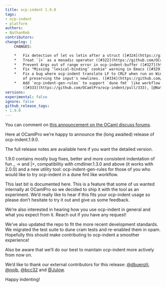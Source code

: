 ```yaml
---
title: ocp-indent 1.9.0
tags:
- ocp-indent
- platform
authors:
- NathanReb
contributors:
changelog: |
    CHANGES:

    *   Fix detection of let vs letin after a struct ([#324](https://github.com/OCamlPro/ocp-indent/pull/324), [@Julow](https://github.com/Julow))
    *   Treat `|>` as a monadic operator ([#322](https://github.com/OCamlPro/ocp-indent/pull/322), [@nberth](https://github.com/nberth))
    *   Prevent Args out of range error in ocp-indent-buffer ([#327](https://github.com/OCamlPro/ocp-indent/pull/327), [@bcc32](https://github.com/bcc32))
    *   Fix "Missing ‘lexical-binding’ cookie" warning in Emacs ([#329](https://github.com/OCamlPro/ocp-indent/pull/329), [@nojb](https://github.com/nojb))
    *   Fix a bug where ocp-indent translate LF to CRLF when run on Windows instead  
        of preserving the input's newlines. ([#334](https://github.com/OCamlPro/ocp-indent/pull/334), [@nojb](https://github.com/nojb))
    *   Add `ocp-indent-gen-rules` to support `dune fmt` like workflow with ocp-indent  
        ([#333](https://github.com/OCamlPro/ocp-indent/pull/333), [@NathanReb](https://github.com/NathanReb))
versions:
experimental: false
ignore: false
github_release_tags:
- 1.9.0
---
```


You can comment on [this announcement on the OCaml discuss forums](https://discuss.ocaml.org/t/ann-ocp-indent-1-9-0/17349).

Here at OCamlPro we’re happy to announce the (long awaited) release of ocp-indent.1.9.0.

The full release notes are available here if you want the detailed version.

1.9.0 contains mostly bug fixes, better and more consistent indentation of fun _ -> and |>, compatibility with cmdliner.1.3.0 and above (it works with 2.0.0) and a new utility tool: ocp-indent-gen-rules for those of you who would like to try ocp-indent in a dune fmt like workflow.

This last bit is documented here. This is a feature that some of us wanted internally at OCamlPro so we decided to ship it with the tool as an experiment. We’d really like to hear if this fits your ocp-indent usage so please don’t hesitate to try it out and give us some feedback.

We’re also interested in hearing how you use ocp-indent in general and what you expect from it. Reach out if you have any request!

We’ve also updated the repo to fit the more recent development standards. We migrated the test suite to dune cram tests and re-enabled them in opam.
Hopefully this should make contributing to ocp-indent a smoother experience!

Also be aware that we’ll do our best to maintain ocp-indent more actively from now on.

We’d like to thank our external contributors for this release: [@dbuenzli](https://github.com/dbuenzli), [@nojb](https://github.com/nojb), [@bcc32](https://github.com/bcc32) and [@Julow](https://github.com/Julow).

Happy indenting!